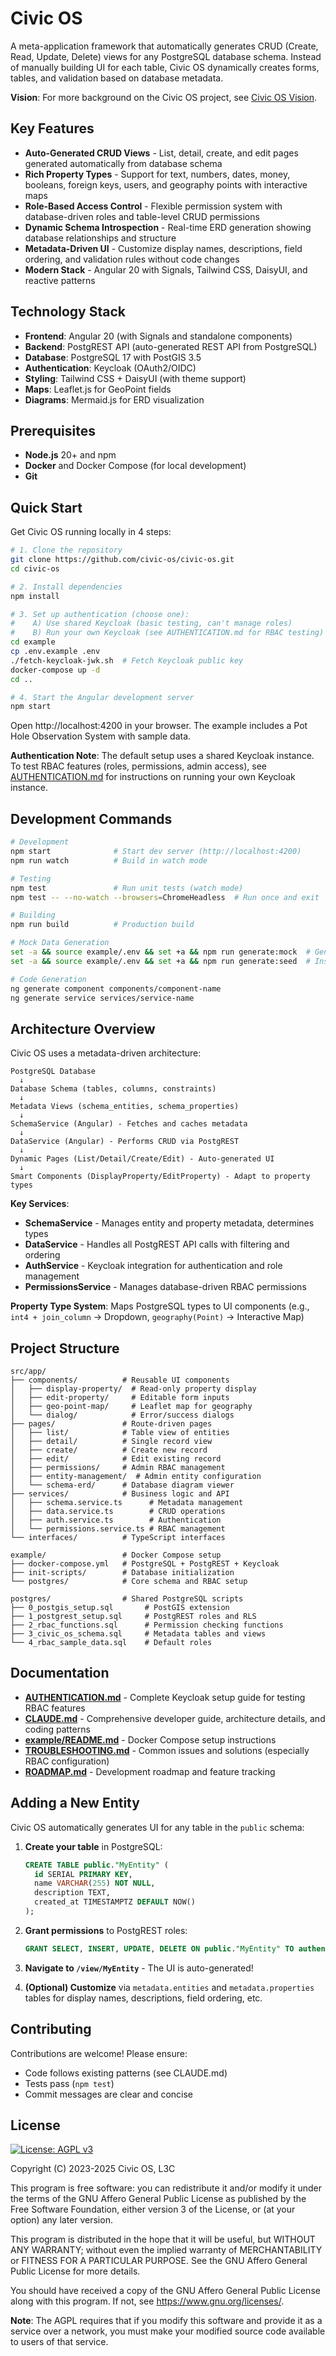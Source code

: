 # Civic OS

A meta-application framework that automatically generates CRUD (Create, Read, Update, Delete) views for any PostgreSQL database schema. Instead of manually building UI for each table, Civic OS dynamically creates forms, tables, and validation based on database metadata.

**Vision**: For more background on the Civic OS project, see [Civic OS Vision](https://github.com/civic-os/vision).

## Key Features

- **Auto-Generated CRUD Views** - List, detail, create, and edit pages generated automatically from database schema
- **Rich Property Types** - Support for text, numbers, dates, money, booleans, foreign keys, users, and geography points with interactive maps
- **Role-Based Access Control** - Flexible permission system with database-driven roles and table-level CRUD permissions
- **Dynamic Schema Introspection** - Real-time ERD generation showing database relationships and structure
- **Metadata-Driven UI** - Customize display names, descriptions, field ordering, and validation rules without code changes
- **Modern Stack** - Angular 20 with Signals, Tailwind CSS, DaisyUI, and reactive patterns

## Technology Stack

- **Frontend**: Angular 20 (with Signals and standalone components)
- **Backend**: PostgREST API (auto-generated REST API from PostgreSQL)
- **Database**: PostgreSQL 17 with PostGIS 3.5
- **Authentication**: Keycloak (OAuth2/OIDC)
- **Styling**: Tailwind CSS + DaisyUI (with theme support)
- **Maps**: Leaflet.js for GeoPoint fields
- **Diagrams**: Mermaid.js for ERD visualization

## Prerequisites

- **Node.js** 20+ and npm
- **Docker** and Docker Compose (for local development)
- **Git**

## Quick Start

Get Civic OS running locally in 4 steps:

```bash
# 1. Clone the repository
git clone https://github.com/civic-os/civic-os.git
cd civic-os

# 2. Install dependencies
npm install

# 3. Set up authentication (choose one):
#    A) Use shared Keycloak (basic testing, can't manage roles)
#    B) Run your own Keycloak (see AUTHENTICATION.md for RBAC testing)
cd example
cp .env.example .env
./fetch-keycloak-jwk.sh  # Fetch Keycloak public key
docker-compose up -d
cd ..

# 4. Start the Angular development server
npm start
```

Open http://localhost:4200 in your browser. The example includes a Pot Hole Observation System with sample data.

**Authentication Note**: The default setup uses a shared Keycloak instance. To test RBAC features (roles, permissions, admin access), see [AUTHENTICATION.md](./AUTHENTICATION.md) for instructions on running your own Keycloak instance.

## Development Commands

```bash
# Development
npm start              # Start dev server (http://localhost:4200)
npm run watch          # Build in watch mode

# Testing
npm test               # Run unit tests (watch mode)
npm test -- --no-watch --browsers=ChromeHeadless  # Run once and exit

# Building
npm run build          # Production build

# Mock Data Generation
set -a && source example/.env && set +a && npm run generate:mock  # Generate SQL
set -a && source example/.env && set +a && npm run generate:seed  # Insert into DB

# Code Generation
ng generate component components/component-name
ng generate service services/service-name
```

## Architecture Overview

Civic OS uses a metadata-driven architecture:

```
PostgreSQL Database
  ↓
Database Schema (tables, columns, constraints)
  ↓
Metadata Views (schema_entities, schema_properties)
  ↓
SchemaService (Angular) - Fetches and caches metadata
  ↓
DataService (Angular) - Performs CRUD via PostgREST
  ↓
Dynamic Pages (List/Detail/Create/Edit) - Auto-generated UI
  ↓
Smart Components (DisplayProperty/EditProperty) - Adapt to property types
```

**Key Services**:
- **SchemaService** - Manages entity and property metadata, determines types
- **DataService** - Handles all PostgREST API calls with filtering and ordering
- **AuthService** - Keycloak integration for authentication and role management
- **PermissionsService** - Manages database-driven RBAC permissions

**Property Type System**: Maps PostgreSQL types to UI components (e.g., `int4 + join_column` → Dropdown, `geography(Point)` → Interactive Map)

## Project Structure

```
src/app/
├── components/          # Reusable UI components
│   ├── display-property/  # Read-only property display
│   ├── edit-property/     # Editable form inputs
│   ├── geo-point-map/     # Leaflet map for geography
│   └── dialog/            # Error/success dialogs
├── pages/               # Route-driven pages
│   ├── list/            # Table view of entities
│   ├── detail/          # Single record view
│   ├── create/          # Create new record
│   ├── edit/            # Edit existing record
│   ├── permissions/     # Admin RBAC management
│   ├── entity-management/  # Admin entity configuration
│   └── schema-erd/      # Database diagram viewer
├── services/            # Business logic and API
│   ├── schema.service.ts      # Metadata management
│   ├── data.service.ts        # CRUD operations
│   ├── auth.service.ts        # Authentication
│   └── permissions.service.ts # RBAC management
└── interfaces/          # TypeScript interfaces

example/                 # Docker Compose setup
├── docker-compose.yml   # PostgreSQL + PostgREST + Keycloak
├── init-scripts/        # Database initialization
└── postgres/            # Core schema and RBAC setup

postgres/                # Shared PostgreSQL scripts
├── 0_postgis_setup.sql       # PostGIS extension
├── 1_postgrest_setup.sql     # PostgREST roles and RLS
├── 2_rbac_functions.sql      # Permission checking functions
├── 3_civic_os_schema.sql     # Metadata tables and views
└── 4_rbac_sample_data.sql    # Default roles
```

## Documentation

- **[AUTHENTICATION.md](./AUTHENTICATION.md)** - Complete Keycloak setup guide for testing RBAC features
- **[CLAUDE.md](./CLAUDE.md)** - Comprehensive developer guide, architecture details, and coding patterns
- **[example/README.md](./example/README.md)** - Docker Compose setup instructions
- **[TROUBLESHOOTING.md](./TROUBLESHOOTING.md)** - Common issues and solutions (especially RBAC configuration)
- **[ROADMAP.md](./ROADMAP.md)** - Development roadmap and feature tracking

## Adding a New Entity

Civic OS automatically generates UI for any table in the `public` schema:

1. **Create your table** in PostgreSQL:
   ```sql
   CREATE TABLE public."MyEntity" (
     id SERIAL PRIMARY KEY,
     name VARCHAR(255) NOT NULL,
     description TEXT,
     created_at TIMESTAMPTZ DEFAULT NOW()
   );
   ```

2. **Grant permissions** to PostgREST roles:
   ```sql
   GRANT SELECT, INSERT, UPDATE, DELETE ON public."MyEntity" TO authenticated;
   ```

3. **Navigate to `/view/MyEntity`** - The UI is auto-generated!

4. **(Optional) Customize** via `metadata.entities` and `metadata.properties` tables for display names, descriptions, field ordering, etc.

## Contributing

Contributions are welcome! Please ensure:
- Code follows existing patterns (see CLAUDE.md)
- Tests pass (`npm test`)
- Commit messages are clear and concise

## License

[![License: AGPL v3](https://img.shields.io/badge/License-AGPL_v3-blue.svg)](https://www.gnu.org/licenses/agpl-3.0)

Copyright (C) 2023-2025 Civic OS, L3C

This program is free software: you can redistribute it and/or modify it under the terms of the GNU Affero General Public License as published by the Free Software Foundation, either version 3 of the License, or (at your option) any later version.

This program is distributed in the hope that it will be useful, but WITHOUT ANY WARRANTY; without even the implied warranty of MERCHANTABILITY or FITNESS FOR A PARTICULAR PURPOSE. See the GNU Affero General Public License for more details.

You should have received a copy of the GNU Affero General Public License along with this program. If not, see <https://www.gnu.org/licenses/>.

**Note**: The AGPL requires that if you modify this software and provide it as a service over a network, you must make your modified source code available to users of that service.
